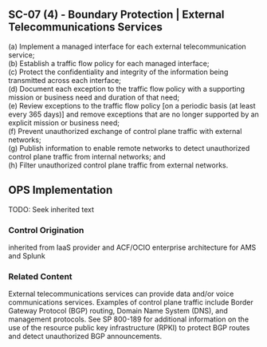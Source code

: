 ## SC-07 (4) - Boundary Protection | External Telecommunications Services

(a) Implement a managed interface for each external telecommunication service;<br />
(b) Establish a traffic flow policy for each managed interface;<br />
(c) Protect the confidentiality and integrity of the information being transmitted across each interface;<br />
(d) Document each exception to the traffic flow policy with a supporting mission or business need and duration of that need;<br />
(e) Review exceptions to the traffic flow policy [on a periodic basis (at least every 365 days)] and remove exceptions that are no longer supported by an explicit mission or business need;<br />
(f) Prevent unauthorized exchange of control plane traffic with external networks;<br />
(g) Publish information to enable remote networks to detect unauthorized control plane traffic from internal networks; and<br />
(h) Filter unauthorized control plane traffic from external networks.<br />

## OPS Implementation

TODO: Seek inherited text

### Control Origination

inherited from IaaS provider and ACF/OCIO enterprise architecture for AMS and Splunk

### Related Content
External telecommunications services can provide data and/or voice communications services. Examples of control plane traffic include Border Gateway Protocol (BGP) routing, Domain Name System (DNS), and management protocols. See SP 800-189 for additional information on the use of the resource public key infrastructure (RPKI) to protect BGP routes and detect unauthorized BGP announcements.
